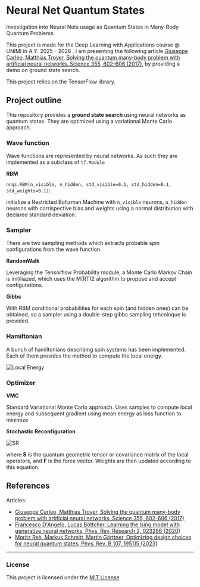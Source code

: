 # Neural Net Quantum States

Investigation into Neural Nets usage as Quantum States in Many-Body Quantum Problems.

This project is made for the Deep Learning with Applications course @ UNIMI in A.Y. 2025 - 2026 . I am presenting the following article [Giuseppe Carleo, Matthias Troyer, Solving the quantum many-body problem with artificial neural networks. Science 355, 602-606 (2017)](https://doi.org/10.1126/science.aag2302), by providing a demo on ground state search.

This project relies on the TensorFlow library.

## Project outline
This repository provides a **ground state search** using neural networks as quantum states. They are optimized using a variational Monte Carlo approach.

### Wave function
Wave functions are represented by neural networks. As such they are implemented as a subclass of `tf.Module`

**RBM**

`nnqs.RBM(n_visible, n_hidden, std_visible=0.1, std_hidden=0.1, std_weights=0.1)`:

initialize a Restricted Boltzman Machine with `n_visible` neurons, `n_hidden` neurons with corrispective bias and weights using a normal distribution with declared standard deviation.

### Sampler
There are two sampling methods which extracts probable spin configurations from the wave function.

**RandomWalk**

Leveraging the Tensorflow Probability module, a Monte Carlo Markov Chain is initiliazed, which uses the M(RT)2 algorithm to propose and accept configurations.

**Gibbs**

With RBM conditional probabilities for each spin (and hidden ones) can be obtained, so a sampler using a double-step gibbs sampling tehcninque is provided.

### Hamiltonian

A bunch of hamiltonians describing spin systems has been implemented. Each of them provides the method to compute the local energy.

![Local Energy](https://latex.codecogs.com/svg.image?$$E_{loc}=\frac{\hat{H}\psi\left(\vec{\bold{\sigma}},\mathcal{W}\right)}{\psi\left(\vec{\bold{\sigma}},\mathcal{W}\right)}$$)

### Optimizer
**VMC**

Standard Variational Monte Carlo approach. Uses samples to compute local energy and subsequent gradient using mean energy as loss function to minimize

**Stochastic Reconfiguration**

![SR](https://latex.codecogs.com/svg.image?$$\bold{S}d\mathcal{W}=-\gamma\vec{F}$$)

where **S** is the quantum geometric tensor or covariance matrix of the local operators, and **F** is the force vector. Weights are then updated according to this equation.

## References
Articles:
- [Giuseppe Carleo, Matthias Troyer, Solving the quantum many-body problem with artificial neural networks. Science 355, 602-606 (2017)](https://doi.org/10.1126/science.aag2302)
- [Francesco D'Angelo, Lucas Böttcher, Learning the Ising model with generative neural networks, Phys. Rev. Research 2, 023266 (2020)](https://doi.org/10.1103/PhysRevResearch.2.023266)
- [Moritz Reh, Markus Schmitt, Martin Gärttner, Optimizing design choices for neural quantum states, Phys. Rev. B 107, 195115 (2023)](https://doi.org/10.1103/PhysRevB.107.195115)


----

### License
This project is licensed under the [MIT License](LICENSE.md)
